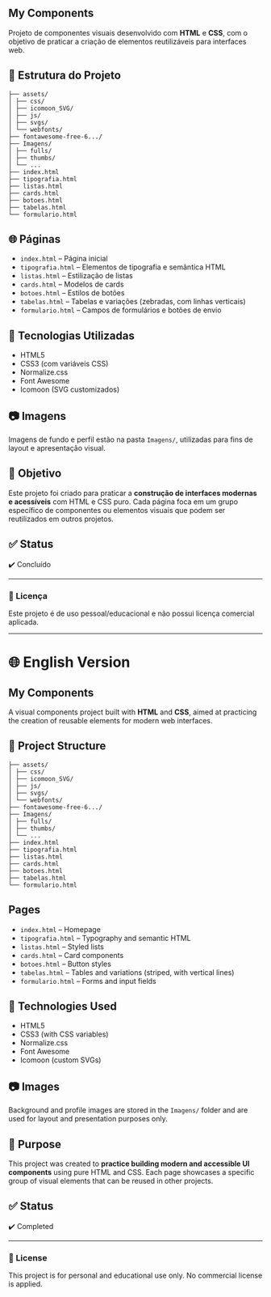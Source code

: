 ## My Components

Projeto de componentes visuais desenvolvido com **HTML** e **CSS**, com o objetivo de praticar a criação de elementos reutilizáveis para interfaces web.

## 📁 Estrutura do Projeto

```
├── assets/  
│ ├── css/  
│ ├── icomoon_SVG/  
│ ├── js/  
│ ├── svgs/  
│ └── webfonts/  
├── fontawesome-free-6.../  
├── Imagens/  
│ ├── fulls/  
│ ├── thumbs/  
│ └── ...  
├── index.html  
├── tipografia.html  
├── listas.html  
├── cards.html  
├── botoes.html  
├── tabelas.html  
└── formulario.html
```
## 🌐 Páginas

- `index.html` – Página inicial
- `tipografia.html` – Elementos de tipografia e semântica HTML
- `listas.html` – Estilização de listas
- `cards.html` – Modelos de cards
- `botoes.html` – Estilos de botões
- `tabelas.html` – Tabelas e variações (zebradas, com linhas verticais)
- `formulario.html` – Campos de formulários e botões de envio

## 🎨 Tecnologias Utilizadas

- HTML5
- CSS3 (com variáveis CSS)
- Normalize.css
- Font Awesome
- Icomoon (SVG customizados)

## 📷 Imagens

Imagens de fundo e perfil estão na pasta `Imagens/`, utilizadas para fins de layout e apresentação visual.

## 📌 Objetivo

Este projeto foi criado para praticar a **construção de interfaces modernas e acessíveis** com HTML e CSS puro. Cada página foca em um grupo específico de componentes ou elementos visuais que podem ser reutilizados em outros projetos.

## ✅ Status

✔️ Concluído

---

### 📄 Licença

Este projeto é de uso pessoal/educacional e não possui licença comercial aplicada.

---

# 🌐 English Version 

## My Components

A visual components project built with **HTML** and **CSS**, aimed at practicing the creation of reusable elements for modern web interfaces.

## 📁 Project Structure

```
├── assets/  
│ ├── css/  
│ ├── icomoon_SVG/  
│ ├── js/  
│ ├── svgs/  
│ └── webfonts/  
├── fontawesome-free-6.../  
├── Imagens/  
│ ├── fulls/  
│ ├── thumbs/  
│ └── ...  
├── index.html  
├── tipografia.html  
├── listas.html  
├── cards.html  
├── botoes.html  
├── tabelas.html  
└── formulario.html
```
## Pages

- `index.html` – Homepage
- `tipografia.html` – Typography and semantic HTML
- `listas.html` – Styled lists
- `cards.html` – Card components
- `botoes.html` – Button styles
- `tabelas.html` – Tables and variations (striped, with vertical lines)
- `formulario.html` – Forms and input fields

## 🎨 Technologies Used

- HTML5
- CSS3 (with CSS variables)
- Normalize.css
- Font Awesome
- Icomoon (custom SVGs)

## 📷 Images

Background and profile images are stored in the `Imagens/` folder and are used for layout and presentation purposes only.

## 📌 Purpose

This project was created to **practice building modern and accessible UI components** using pure HTML and CSS. Each page showcases a specific group of visual elements that can be reused in other projects.

## ✅ Status

✔️ Completed

---

### 📄 License

This project is for personal and educational use only. No commercial license is applied.